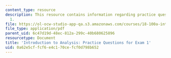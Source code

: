 ```yaml
---
content_type: resource
description: This resource contains information regarding practice questions for exam
  1.
file: https://ol-ocw-studio-app-qa.s3.amazonaws.com/courses/18-100a-introduction-to-analysis-fall-2012/0a62e5cffcf6e4c170cefcf0d798b652_MIT18_100AF12_Exam1.pdf
file_type: application/pdf
parent_uid: 6c47d19d-48ec-812a-299c-40b680625896
resourcetype: Document
title: 'Introduction to Analysis: Practice Questions for Exam 1'
uid: 0a62e5cf-fcf6-e4c1-70ce-fcf0d798b652
---
```

